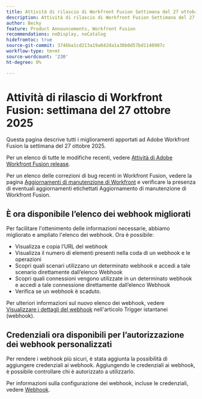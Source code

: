 ```yaml
---
title: Attività di rilascio di Workfront Fusion Settimana del 27 ottobre 2025
description: Attività di rilascio di Workfront Fusion Settimana del 27 ottobre 2025
author: Becky
feature: Product Announcements, Workfront Fusion
recommendations: noDisplay, noCatalog
hidefromtoc: true
source-git-commit: 3746ba1cd213a19a042da1a30b0d57bd1140907c
workflow-type: tm+mt
source-wordcount: '230'
ht-degree: 0%

---
```


# Attività di rilascio di Workfront Fusion: settimana del 27 ottobre 2025

Questa pagina descrive tutti i miglioramenti apportati ad Adobe Workfront Fusion la settimana del 27 ottobre 2025.

Per un elenco di tutte le modifiche recenti, vedere [Attività di Adobe Workfront Fusion release](/help/workfront-fusion/fusion-product-releases/fusion-release-activity.md).

Per un elenco delle correzioni di bug recenti in Workfront Fusion, vedere la pagina [Aggiornamenti di manutenzione di Workfront](https://experienceleague.adobe.com/en/docs/workfront-known-issues/releases/current-updates) e verificare la presenza di eventuali aggiornamenti etichettati Aggiornamento di manutenzione di Workfront Fusion.

## È ora disponibile l’elenco dei webhook migliorati

Per facilitare l&#39;ottenimento delle informazioni necessarie, abbiamo migliorato e ampliato l&#39;elenco dei webhook. Ora è possibile:

* Visualizza e copia l’URL del webhook
* Visualizza il numero di elementi presenti nella coda di un webhook e le operazioni
* Scopri quali scenari utilizzano un determinato webhook e accedi a tale scenario direttamente dall’elenco Webhook
* Scopri quali connessioni vengono utilizzate in un determinato webhook e accedi a tale connessione direttamente dall’elenco Webhook
* Verifica se un webhook è scaduto.

Per ulteriori informazioni sul nuovo elenco dei webhook, vedere [Visualizzare i dettagli del webhook](/help/workfront-fusion/references/modules/webhooks-reference.md#view-webhook-details) nell&#39;articolo Trigger istantanei (webhook).

## Credenziali ora disponibili per l’autorizzazione dei webhook personalizzati

Per rendere i webhook più sicuri, è stata aggiunta la possibilità di aggiungere credenziali ai webhook. Aggiungendo le credenziali ai webhook, è possibile controllare chi è autorizzato a utilizzarlo.

Per informazioni sulla configurazione dei webhook, incluse le credenziali, vedere [Webhook](/help/workfront-fusion/references/apps-and-modules/universal-connectors/webhooks-updated.md).

